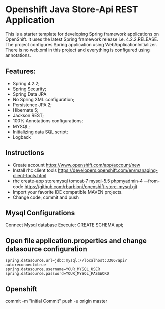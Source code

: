 Openshift Java Store-Api REST Application
=============

This is a starter template for developing Spring framework applications on OpenShift. It uses the latest Spring framework release i.e. 4.2.2.RELEASE.
The project configures Spring application using WebApplicationInitializer. There is no web.xml in this project and everything is configured using annotations.

Features:
-------

* Spring 4.2.2;
* Spring Security;
* Spring Data JPA
* No Spring XML configuration;
* Persistence JPA 2;
* Hibernate 5;
* Jackson REST;
* 100% Annotations configurations;
* MYSQL;
* Initializing data SQL script;
* Logback

Instructions
-------

* Create account https://www.openshift.com/app/account/new
* Install rhc client tools https://developers.openshift.com/en/managing-client-tools.html
* rhc create-app storemysql tomcat-7 mysql-5.5 phpmyadmin-4 --from-code https://github.com/rbarbioni/openshift-store-mysql.git
* Import your favorite IDE compatible MAVEN projects.
* Change code, commit and push

Mysql Configurations
-------

Connect Mysql database
Execute:
CREATE SCHEMA api;

Open file application.properties and change datasource configuration
-------
```
spring.datasource.url=jdbc:mysql://localhost:3306/api?autoreconnect=true
spring.datasource.username=YOUR_MYSQL_USER
spring.datasource.password=YOUR_MYSQL_PASSWORD
```

Openshift
-------
commit -m "initial Commit"
push -u origin master